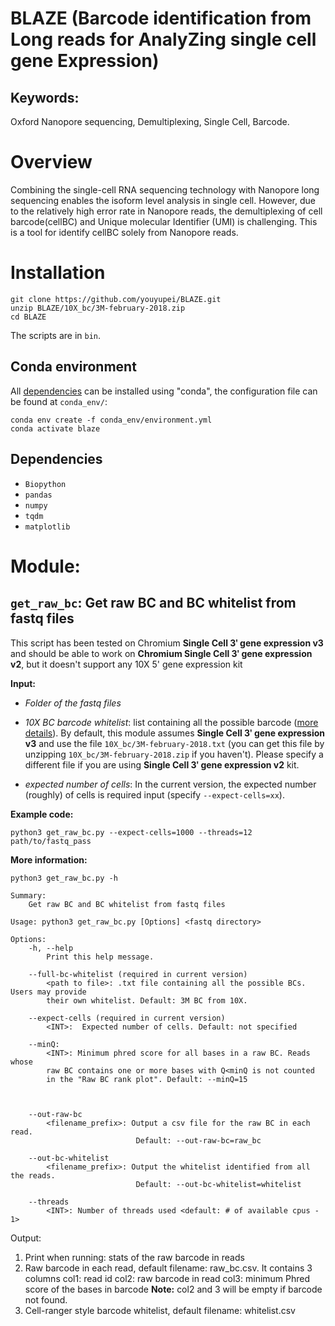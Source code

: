 # BLAZE (Barcode identification from Long reads for AnalyZing single cell gene Expression)

## Keywords:
Oxford Nanopore sequencing, Demultiplexing, Single Cell, Barcode.

# Overview
Combining the single-cell RNA sequencing technology with Nanopore long sequencing enables the isoform level analysis in single cell. However, due to the relatively high error rate in Nanopore reads, the demultiplexing of cell barcode(cellBC) and Unique molecular Identifier (UMI) is challenging. This is a tool for identify cellBC solely from Nanopore reads.

# Installation

```
git clone https://github.com/youyupei/BLAZE.git
unzip BLAZE/10X_bc/3M-february-2018.zip
cd BLAZE
```
The scripts are in `bin`.

## Conda environment
All [dependencies](#dependencies) can be installed using "conda", the configuration file can be found at `conda_env/`:
```
conda env create -f conda_env/environment.yml
conda activate blaze
```

## <a name="dependencies"></a>Dependencies
* `Biopython`
* `pandas`
* `numpy`
* `tqdm`
* `matplotlib`



# Module:

## `get_raw_bc`: Get raw BC and BC whitelist from fastq files
This script has been tested on Chromium **Single Cell 3ʹ gene expression v3** and should be able to work on **Chromium Single Cell 3ʹ gene expression v2**, but it doesn't support any 10X 5' gene expression kit 

**Input:** 
 * *Folder of the fastq files*
 * *10X BC barcode whitelist*: list containing all the possible barcode ([more details](https://kb.10xgenomics.com/hc/en-us/articles/115004506263-What-is-a-barcode-whitelist-)). By default, this module assumes **Single Cell 3ʹ gene expression v3** and use the file `10X_bc/3M-february-2018.txt` (you can get this file by unzipping `10X_bc/3M-february-2018.zip` if you haven't). Please specify a different file if you are using **Single Cell 3ʹ gene expression v2** kit.

 * *expected number of cells*: In the current version, the expected number (roughly) of cells is required input (specify `--expect-cells=xx`). 

**Example code:**
```
python3 get_raw_bc.py --expect-cells=1000 --threads=12 path/to/fastq_pass
```

**More information:**
```
python3 get_raw_bc.py -h
```
```
Summary: 
    Get raw BC and BC whitelist from fastq files

Usage: python3 get_raw_bc.py [Options] <fastq directory>

Options:
    -h, --help
        Print this help message.
    
    --full-bc-whitelist (required in current version)
        <path to file>: .txt file containing all the possible BCs. Users may provide
        their own whitelist. Default: 3M BC from 10X.
    
    --expect-cells (required in current version)
        <INT>:  Expected number of cells. Default: not specified
    
    --minQ:
        <INT>: Minimum phred score for all bases in a raw BC. Reads whose 
        raw BC contains one or more bases with Q<minQ is not counted 
        in the "Raw BC rank plot". Default: --minQ=15
    

    
    --out-raw-bc
        <filename_prefix>: Output a csv file for the raw BC in each read. 
                            Default: --out-raw-bc=raw_bc
    
    --out-bc-whitelist
        <filename_prefix>: Output the whitelist identified from all the reads. 
                            Default: --out-bc-whitelist=whitelist
    
    --threads
        <INT>: Number of threads used <default: # of available cpus - 1> 
```

Output:
1. Print when running: stats of the raw barcode in reads
2. Raw barcode in each read, default filename: raw_bc.csv. It contains 3 columns
    col1: read id
    col2: raw barcode in read
    col3: minimum Phred score of the bases in barcode
    **Note:** col2 and 3 will be empty if barcode not found. 
3. Cell-ranger style barcode whitelist, default filename: whitelist.csv
